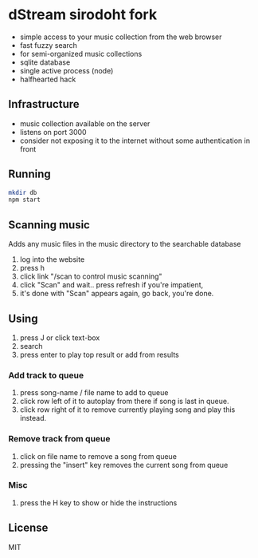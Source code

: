 # dStream sirodoht fork

* simple access to your music collection from the web browser
* fast fuzzy search
* for semi-organized music collections
* sqlite database
* single active process (node)
* halfhearted hack

## Infrastructure

* music collection available on the server
* listens on port 3000
* consider not exposing it to the internet without some authentication in front

## Running

```sh
mkdir db
npm start
```

## Scanning music

Adds any music files in the music directory to the searchable database

1. log into the website
1. press h
1. click link "/scan to control music scanning"
1. click "Scan" and wait.. press refresh if you're impatient,
1. it's done with "Scan" appears again, go back, you're done.

## Using

1. press J or click text-box
1. search
1. press enter to play top result or add from results

### Add track to queue

1. press song-name / file name to add to queue
1. click row left of it to autoplay from there if song is last in queue.
1. click row right of it to remove currently playing song and play this instead.

### Remove track from queue

1. click on file name to remove a song from queue
1. pressing the "insert" key removes the current song from queue

### Misc

1. press the H key to show or hide the instructions

## License

MIT
